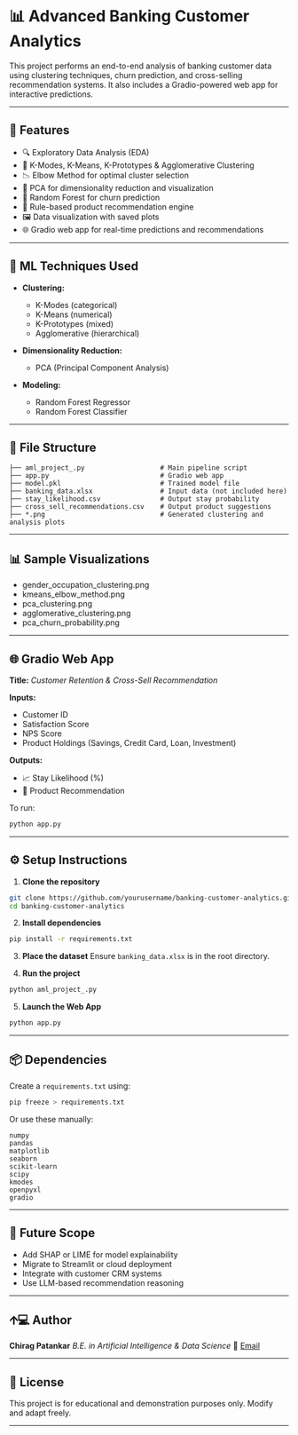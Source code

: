# 📊 Advanced Banking Customer Analytics

This project performs an end-to-end analysis of banking customer data using clustering techniques, churn prediction, and cross-selling recommendation systems. It also includes a Gradio-powered web app for interactive predictions.

---

## 🚀 Features

* 🔍 Exploratory Data Analysis (EDA)
* 🔗 K-Modes, K-Means, K-Prototypes & Agglomerative Clustering
* 📉 Elbow Method for optimal cluster selection
* 🧪 PCA for dimensionality reduction and visualization
* 🌲 Random Forest for churn prediction
* 🤝 Rule-based product recommendation engine
* 🖼️ Data visualization with saved plots
* 🌐 Gradio web app for real-time predictions and recommendations

---

## 🧠 ML Techniques Used

* **Clustering:**

  * K-Modes (categorical)
  * K-Means (numerical)
  * K-Prototypes (mixed)
  * Agglomerative (hierarchical)
* **Dimensionality Reduction:**

  * PCA (Principal Component Analysis)
* **Modeling:**

  * Random Forest Regressor
  * Random Forest Classifier

---

## 📁 File Structure

```
├── aml_project_.py                   # Main pipeline script
├── app.py                            # Gradio web app
├── model.pkl                         # Trained model file
├── banking_data.xlsx                 # Input data (not included here)
├── stay_likelihood.csv               # Output stay probability
├── cross_sell_recommendations.csv    # Output product suggestions
├── *.png                             # Generated clustering and analysis plots
```

---

## 📊 Sample Visualizations

* gender\_occupation\_clustering.png
* kmeans\_elbow\_method.png
* pca\_clustering.png
* agglomerative\_clustering.png
* pca\_churn\_probability.png

---

## 🌐 Gradio Web App

**Title:** *Customer Retention & Cross-Sell Recommendation*

**Inputs:**

* Customer ID
* Satisfaction Score
* NPS Score
* Product Holdings (Savings, Credit Card, Loan, Investment)

**Outputs:**

* 📈 Stay Likelihood (%)
* 🎯 Product Recommendation

To run:

```bash
python app.py
```

---

## ⚙️ Setup Instructions

1. **Clone the repository**

```bash
git clone https://github.com/yourusername/banking-customer-analytics.git
cd banking-customer-analytics
```

2. **Install dependencies**

```bash
pip install -r requirements.txt
```

3. **Place the dataset**
   Ensure `banking_data.xlsx` is in the root directory.

4. **Run the project**

```bash
python aml_project_.py
```

5. **Launch the Web App**

```bash
python app.py
```

---

## 📦 Dependencies

Create a `requirements.txt` using:

```bash
pip freeze > requirements.txt
```

Or use these manually:

```
numpy
pandas
matplotlib
seaborn
scikit-learn
scipy
kmodes
openpyxl
gradio
```

---

## 🔮 Future Scope

* Add SHAP or LIME for model explainability
* Migrate to Streamlit or cloud deployment
* Integrate with customer CRM systems
* Use LLM-based recommendation reasoning

---

## 🡩‍💻 Author

**Chirag Patankar**
*B.E. in Artificial Intelligence & Data Science*
📧 [Email](mailto:officialchiragp1605@gmail.com) 

---

## 📃 License

This project is for educational and demonstration purposes only. Modify and adapt freely.

---
